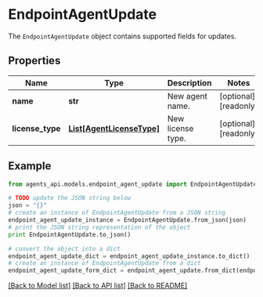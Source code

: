 # EndpointAgentUpdate

The `EndpointAgentUpdate` object contains supported fields for updates.

## Properties
Name | Type | Description | Notes
------------ | ------------- | ------------- | -------------
**name** | **str** | New agent name. | [optional] [readonly] 
**license_type** | [**List[AgentLicenseType]**](AgentLicenseType.md) | New license type. | [optional] [readonly] 

## Example

```python
from agents_api.models.endpoint_agent_update import EndpointAgentUpdate

# TODO update the JSON string below
json = "{}"
# create an instance of EndpointAgentUpdate from a JSON string
endpoint_agent_update_instance = EndpointAgentUpdate.from_json(json)
# print the JSON string representation of the object
print EndpointAgentUpdate.to_json()

# convert the object into a dict
endpoint_agent_update_dict = endpoint_agent_update_instance.to_dict()
# create an instance of EndpointAgentUpdate from a dict
endpoint_agent_update_form_dict = endpoint_agent_update.from_dict(endpoint_agent_update_dict)
```
[[Back to Model list]](../README.md#documentation-for-models) [[Back to API list]](../README.md#documentation-for-api-endpoints) [[Back to README]](../README.md)



